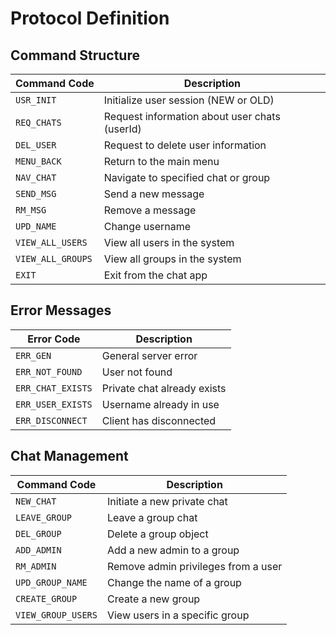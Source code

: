 # Protocol Definition 

## Command Structure

| Command Code     | Description                                 |
|------------------|---------------------------------------------|
| `USR_INIT`       | Initialize user session (NEW or OLD)        |
| `REQ_CHATS`      | Request information about user chats (userId) |
| `DEL_USER`       | Request to delete user information          |
| `MENU_BACK`      | Return to the main menu                     |
| `NAV_CHAT`       | Navigate to specified chat or group         |
| `SEND_MSG`       | Send a new message                          |
| `RM_MSG`         | Remove a message                            |
| `UPD_NAME`       | Change username                             |
| `VIEW_ALL_USERS` | View all users in the system                |
| `VIEW_ALL_GROUPS`| View all groups in the system               |
| `EXIT`           | Exit from the chat app                      |

## Error Messages

| Error Code       | Description                                 |
|------------------|---------------------------------------------|
| `ERR_GEN`        | General server error                        |
| `ERR_NOT_FOUND`  | User not found                              |
| `ERR_CHAT_EXISTS`| Private chat already exists                 |
| `ERR_USER_EXISTS`| Username already in use                     |
| `ERR_DISCONNECT` | Client has disconnected                     |

## Chat Management

| Command Code     | Description                                 |
|------------------|---------------------------------------------|
| `NEW_CHAT`       | Initiate a new private chat                 |
| `LEAVE_GROUP`    | Leave a group chat                          |
| `DEL_GROUP`      | Delete a group object                       |
| `ADD_ADMIN`      | Add a new admin to a group                  |
| `RM_ADMIN`       | Remove admin privileges from a user         |
| `UPD_GROUP_NAME` | Change the name of a group                  |
| `CREATE_GROUP`   | Create a new group                          |
| `VIEW_GROUP_USERS`| View users in a specific group             |

